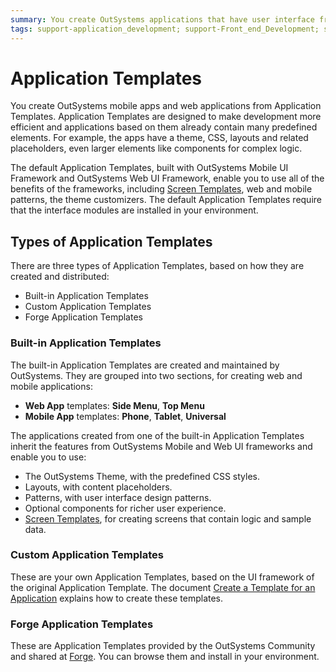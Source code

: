 ```yaml
---
summary: You create OutSystems applications that have user interface from Application Templates. This sets up a theme, CSS, layouts and related placeholders, even larger elements like components for complex logic.
tags: support-application_development; support-Front_end_Development; support-Front_end_Development-overview; support-Mobile_Apps; support-webapps
---
```


# Application Templates

You create OutSystems mobile apps and web applications from Application Templates. Application Templates are designed to make development more efficient and applications based on them already contain many predefined elements. For example, the apps have a theme, CSS, layouts and related placeholders, even larger elements like components for complex logic.

The default Application Templates, built with OutSystems Mobile UI Framework and OutSystems Web UI Framework, enable you to use all of the benefits of the frameworks, including [Screen Templates](<../../develop/ui/screens/screen-templates.md>), web and mobile patterns, the theme customizers. The default Application Templates require that the interface modules are installed in your environment.

## Types of Application Templates

There are three types of Application Templates, based on how they are created and distributed:

* Built-in Application Templates
* Custom Application Templates
* Forge Application Templates

### Built-in Application Templates

The built-in Application Templates are created and maintained by OutSystems. They are grouped into two sections, for creating web and mobile applications:

* **Web App** templates: **Side Menu**, **Top Menu**
* **Mobile App** templates: **Phone**, **Tablet**, **Universal**

The applications created from one of the built-in Application Templates inherit the features from OutSystems Mobile and Web UI frameworks and enable you to use:

* The OutSystems Theme, with the predefined CSS styles.
* Layouts, with content placeholders.
* Patterns, with user interface design patterns.
* Optional components for richer user experience.
* [Screen Templates](<../../develop/ui/screens/screen-templates.md>), for creating screens that contain logic and sample data.

### Custom Application Templates

These are your own Application Templates, based on the UI framework of the original Application Template. The document [Create a Template for an Application](<../../develop/reuse-and-refactor/create-a-template-for-an-application.md>) explains how to create these templates.

### Forge Application Templates

These are Application Templates provided by the OutSystems Community and shared at [Forge](https://www.outsystems.com/forge/#category=templates). You can browse them and install in your environment.

